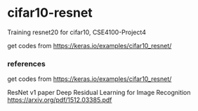 # cifar10-resnet
Training resnet20 for cifar10, CSE4100-Project4

get codes from
https://keras.io/examples/cifar10_resnet/

### references
get codes from
https://keras.io/examples/cifar10_resnet/

ResNet v1 paper 
Deep Residual Learning for Image Recognition
https://arxiv.org/pdf/1512.03385.pdf
